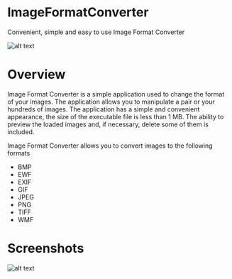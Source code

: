 # ImageFormatConverter
Convenient, simple and easy to use Image Format Converter

![alt text](https://github.com/qlulp/ImageFormatConverter/blob/main/screenshot.jpg?raw=true)

# Overview

Image Format Converter is a simple application used to change the format of your images. The application allows you to manipulate a pair or your hundreds of images. The application has a simple and convenient appearance, the size of the executable file is less than 1 MB. The ability to preview the loaded images and, if necessary, delete some of them is included.

Image Format Converter allows you to convert images to the following formats
- BMP
- EWF
- EXIF
- GIF
- JPEG
- PNG
- TIFF
- WMF


# Screenshots
![alt text](https://github.com/qlulp/ImageFormatConverter/blob/main/screenshot.jpg?raw=true)

